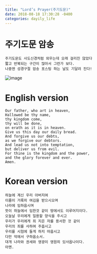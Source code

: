 ```yaml
---
title: "Lord’s Prayer(주기도문)"
date: 2018-08-18 17:30:28 -0400
categories: dayily_life
---
```


# 주기도문 암송
    주기도문도 사도신경처럼 외우는데 오래 걸리진 않았다
    짧고 반복되는 구간이 많아서 그런가 보다.
    나중엔 성경구절 암송 포스팅 하는 날도 기달려 진다! 

![image](https://drive.google.com/open?id=1GR7gWh1w58ovRYBBYXC47VbKvek8_mNq)


# English version
    Our father, who art in heaven,
    Hallowed be thy name,
    thy kingdom come,
    thy will be done,
    on erath as it is in heaven.
    Give us this day our daily bread.
    And forgive us our debts,
    as we forgive our debtors.
    And lead us not into temptation,
    but deliver us from evil.
    For thine is the kingdom and the power,
    and the glory forever and ever.
    Amen.

 # Korean version   
    하늘에 계신 우리 아버지여
    이름이 거룩히 여김을 받으시오며
    나라에 임하옵시며
    뜻이 하늘에서 임한것 같이 땅에서도 이루어지이다.
    오늘날 우리에게 일용할 양식을 주시고
    우리가 우리에게 죄 지은 자를 용서한 것 같이
    우리의 죄를 사하여 주옵시고
    우리를 시험에 들게 하지 마옵시고
    다만 악에서 구하옵소서.
    대개 나라와 권세와 영광이 영원히 있사옵나이다.
    아멘.